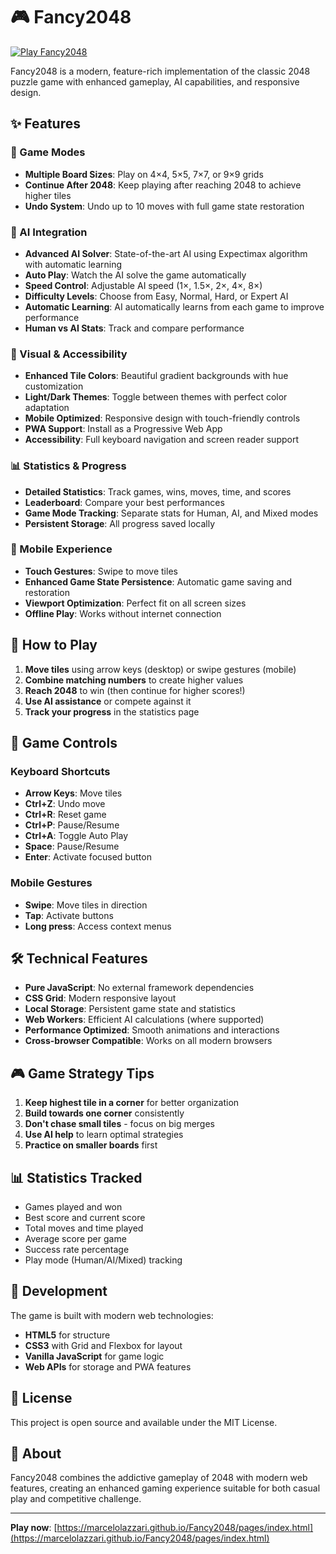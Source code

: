 # 🎮 Fancy2048

[![Play Fancy2048](https://img.shields.io/badge/Play-Fancy2048-brightgreen?style=for-the-badge)](https://marcelolazzari.github.io/Fancy2048/pages/index.html)

Fancy2048 is a modern, feature-rich implementation of the classic 2048 puzzle game with enhanced gameplay, AI capabilities, and responsive design.

## ✨ Features

### 🎯 Game Modes
- **Multiple Board Sizes**: Play on 4×4, 5×5, 7×7, or 9×9 grids
- **Continue After 2048**: Keep playing after reaching 2048 to achieve higher tiles
- **Undo System**: Undo up to 10 moves with full game state restoration

### 🤖 AI Integration
- **Advanced AI Solver**: State-of-the-art AI using Expectimax algorithm with automatic learning
- **Auto Play**: Watch the AI solve the game automatically
- **Speed Control**: Adjustable AI speed (1×, 1.5×, 2×, 4×, 8×)
- **Difficulty Levels**: Choose from Easy, Normal, Hard, or Expert AI
- **Automatic Learning**: AI automatically learns from each game to improve performance
- **Human vs AI Stats**: Track and compare performance

### 🎨 Visual & Accessibility
- **Enhanced Tile Colors**: Beautiful gradient backgrounds with hue customization
- **Light/Dark Themes**: Toggle between themes with perfect color adaptation
- **Mobile Optimized**: Responsive design with touch-friendly controls
- **PWA Support**: Install as a Progressive Web App
- **Accessibility**: Full keyboard navigation and screen reader support

### 📊 Statistics & Progress
- **Detailed Statistics**: Track games, wins, moves, time, and scores
- **Leaderboard**: Compare your best performances
- **Game Mode Tracking**: Separate stats for Human, AI, and Mixed modes
- **Persistent Storage**: All progress saved locally

### 📱 Mobile Experience
- **Touch Gestures**: Swipe to move tiles
- **Enhanced Game State Persistence**: Automatic game saving and restoration
- **Viewport Optimization**: Perfect fit on all screen sizes
- **Offline Play**: Works without internet connection

## 🚀 How to Play

1. **Move tiles** using arrow keys (desktop) or swipe gestures (mobile)
2. **Combine matching numbers** to create higher values
3. **Reach 2048** to win (then continue for higher scores!)
4. **Use AI assistance** or compete against it
5. **Track your progress** in the statistics page

## 🎯 Game Controls

### Keyboard Shortcuts
- **Arrow Keys**: Move tiles
- **Ctrl+Z**: Undo move
- **Ctrl+R**: Reset game
- **Ctrl+P**: Pause/Resume
- **Ctrl+A**: Toggle Auto Play
- **Space**: Pause/Resume
- **Enter**: Activate focused button

### Mobile Gestures
- **Swipe**: Move tiles in direction
- **Tap**: Activate buttons
- **Long press**: Access context menus

## 🛠 Technical Features

- **Pure JavaScript**: No external framework dependencies
- **CSS Grid**: Modern responsive layout
- **Local Storage**: Persistent game state and statistics
- **Web Workers**: Efficient AI calculations (where supported)
- **Performance Optimized**: Smooth animations and interactions
- **Cross-browser Compatible**: Works on all modern browsers

## 🎮 Game Strategy Tips

1. **Keep highest tile in a corner** for better organization
2. **Build towards one corner** consistently
3. **Don't chase small tiles** - focus on big merges
4. **Use AI help** to learn optimal strategies
5. **Practice on smaller boards** first

## 📊 Statistics Tracked

- Games played and won
- Best score and current score
- Total moves and time played
- Average score per game
- Success rate percentage
- Play mode (Human/AI/Mixed) tracking

## 🔧 Development

The game is built with modern web technologies:
- **HTML5** for structure
- **CSS3** with Grid and Flexbox for layout
- **Vanilla JavaScript** for game logic
- **Web APIs** for storage and PWA features

## 📄 License

This project is open source and available under the MIT License.

## 🎯 About

Fancy2048 combines the addictive gameplay of 2048 with modern web features, creating an enhanced gaming experience suitable for both casual play and competitive challenge.

---

**Play now**: [https://marcelolazzari.github.io/Fancy2048/pages/index.html](https://marcelolazzari.github.io/Fancy2048/pages/index.html)
